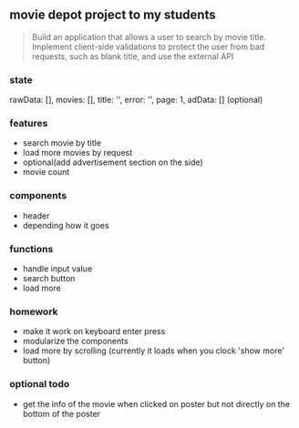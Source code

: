 
## movie depot project to my students

> Build an application that allows a user to search by movie title.
> Implement client-side validations to protect the user from bad requests, such as blank title, and use the external API 


### state
  rawData: [],
  movies: [],
  title: '',
  error: '',
  page: 1,
  adData: [] (optional)

### features
- search movie by title
- load more movies by request
- optional(add advertisement section on the side)
- movie count

### components
- header
- depending how it goes

### functions
- handle input value
- search button
- load more 


### homework
- make it work on keyboard enter press
- modularize the components
- load more by scrolling (currently it loads when you clock 'show more' button)

### optional todo
- get the info of the movie when clicked on poster but not directly on the bottom of the poster


